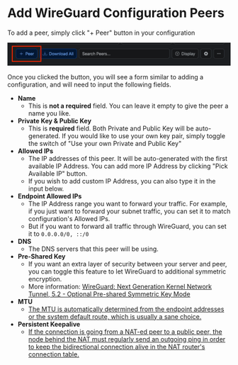# Add WireGuard Configuration Peers

To add a peer, simply click "+ Peer" button in your configuration

![add-peers-button.png](../images/user-guides/add-peers-button.png)

Once you clicked the button, you will see a form similar to adding a configuration, and will need to input the following fields.

- **Name**
  - This is **not a required** field. You can leave it empty to give the peer a name you like.
- **Private Key & Public Key**
  - This is **required** field. Both Private and Public Key will be auto-generated. If you would like to use your own key pair, simply toggle the switch of "Use your own Private and Public Key"
- **Allowed IPs**
  - The IP addresses of this peer. It will be auto-generated with the first available IP Address. You can add more IP Address by clicking "Pick Available IP" button.
  - If you wish to add custom IP Address, you can also type it in the input below.
- **Endpoint Allowed IPs**
  - The IP Address range you want to forward your traffic. For example, if you just want to forward your subnet traffic, you can set it to match configuration's Allowed IPs. 
  - But if you want to forward all traffic through WireGuard, you can set it to `0.0.0.0/0, ::/0`
- **DNS**
  - The DNS servers that this peer will be using.
- **Pre-Shared Key**
  - If you want an extra layer of security between your server and peer, you can toggle this feature to let WireGuard to additional symmetric encryption. 
  - More information: [WireGuard: Next Generation Kernel Network Tunnel, 5.2 - Optional Pre-shared Symmetric Key Mode](https://www.wireguard.com/papers/wireguard.pdf)
- **MTU**
  - [The MTU is automatically determined from the endpoint addresses or the system default route, which is usually a sane choice.](https://github.com/pirate/wireguard-docs?tab=readme-ov-file#MTU)
- **Persistent Keepalive**
  - [If the connection is going from a NAT-ed peer to a public peer, the node behind the NAT must regularly send an outgoing ping in order to keep the bidirectional connection alive in the NAT router's connection table.](https://github.com/pirate/wireguard-docs?tab=readme-ov-file#persistentkeepalive)